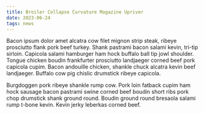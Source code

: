 ```yaml
---
title: Broiler Collapse Curvature Magazine Upriver
date: 2023-06-24
tags: news
---
```


Bacon ipsum dolor amet alcatra cow filet mignon strip steak, ribeye prosciutto flank pork beef turkey.  Shank pastrami bacon salami kevin, tri-tip sirloin.  Capicola salami hamburger ham hock buffalo ball tip jowl shoulder.  Tongue chicken boudin frankfurter prosciutto landjaeger corned beef pork capicola cupim.  Bacon andouille chicken, shankle chuck alcatra kevin beef landjaeger.  Buffalo cow pig chislic drumstick ribeye capicola.

Burgdoggen pork ribeye shankle rump cow.  Pork loin fatback cupim ham hock sausage bacon pastrami swine corned beef boudin short ribs pork chop drumstick shank ground round.  Boudin ground round bresaola salami rump t-bone kevin.  Kevin jerky leberkas corned beef.